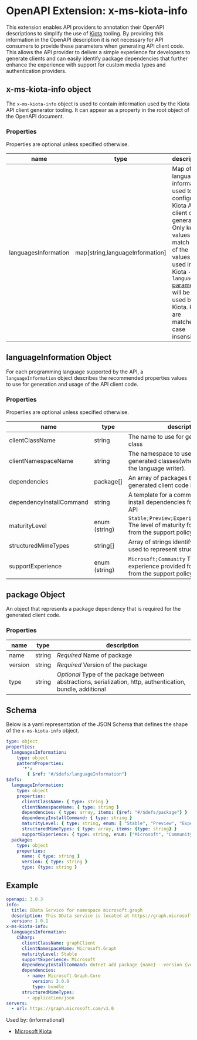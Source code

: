 # OpenAPI Extension: x-ms-kiota-info

This extension enables API providers to annotation their OpenAPI descriptions to simplify the use of [Kiota](https://aka.ms/kiota) tooling. By providing this information in the OpenAPI description it is not necessary for API consumers to provide these parameters when generating API client code.  This allows the API provider to deliver a simple experience for developers to generate clients and can easily identify package dependencies that further enhance the experience with support for custom media types and authentication providers.

## x-ms-kiota-info object

The `x-ms-kiota-info` object is used to contain information used by the Kiota API client generator tooling. It can appear as a property in the root object of the OpenAPI document.

### Properties

Properties are optional unless specified otherwise.

| name | type | description |
|---|---|---|
| languagesInformation | map[string,languageInformation] | Map of language information used to configure Kiota API client code generation. Only key values that match one of the values used in the Kiota `--language` [parameter](https://learn.microsoft.com/en-us/openapi/kiota/using#--language--l) will be used by Kiota. Keys are matched case insensitive.|

## languageInformation Object

For each programming language supported by the API, a `languageInformation` object describes the recommended properties values to use for generation and usage of the API client code.

### Properties

Properties are optional unless specified otherwise.

| name | type | description |
|---|---|---|
| clientClassName | string| The name to use for generated client class|
| clientNamespaceName |string | The namespace to use for all the generated classes(where supported by the language writer).|
| dependencies | package[] | An array of packages that the generated client code is dependent on.|
| dependencyInstallCommand | string | A template for a command to be used to install dependencies for use with the API|
| maturityLevel | enum (string) | `Stable;Preview;Experimental;Abandoned` The level of maturity for the language from the support policy. |
| structuredMimeTypes | string[]| Array of strings identifying media types used to represent structured types.|
| supportExperience | enum (string) | `Microsoft;Community` The support experience provided for the language from the support policy. |

## package Object

An object that represents a package dependency that is required for the generated client code.

### Properties

| name | type | description |
|---|---|---|
| name | string| *Required* Name of package|
| version | string| *Required* Version of the package |
| type | string | *Optional* Type of the package between abstractions, serialization, http, authentication, bundle, additional |

## Schema

Below is a yaml representation of the JSON Schema that defines the shape of the `x-ms-kiota-info` object.

```yaml
type: object
properties:
  languagesInformation:
    type: object
    patternProperties:
      '*': 
        { $ref: "#/$defs/languageInformation"}
$defs:
  languageInformation:
    type: object
    properties:
      clientClassName: { type: string }
      clientNamespaceName: { type: string }
      dependencies: { type: array, items: {$ref: "#/$defs/package"} }
      dependencyInstallCommand: { type: string }
      maturityLevel: { type: string, enum: [ "Stable", "Preview", "Experimental", "Abandoned" ]}
      structuredMimeTypes: { type: array, items: {type: string} }
      supportExperience: { type: string, enum: ["Microsoft", "Community" ]}
  package:
    type: object
    properties:
      name: { type: string }
      version: { type: string }
      type: {type: string }
```

## Example

```yaml
openapi: 3.0.3
info:
  title: OData Service for namespace microsoft.graph
  description: This OData service is located at https://graph.microsoft.com/v1.0
  version: 1.0.1
x-ms-kiota-info:
  languagesInformation:
    CSharp:
      clientClassName: graphClient
      clientNamespaceName: Microsoft.Graph
      maturityLevel: Stable
      supportExperience: Microsoft
      dependencyInstallCommand: dotnet add package {name} --version {version}
      dependencies:
        - name: Microsoft.Graph.Core
          version: 3.0.0
          type: bundle
      structuredMimeTypes:
        - application/json
servers:
  - url: https://graph.microsoft.com/v1.0
```

Used by: (informational)

* [Microsoft Kiota](https://aka.ms/kiota)
